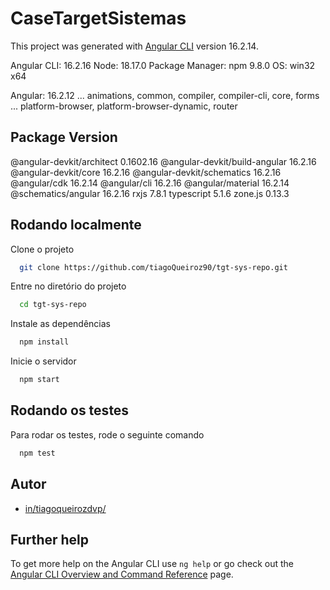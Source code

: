 # CaseTargetSistemas 

This project was generated with [Angular CLI](https://github.com/angular/angular-cli) version 16.2.14.

Angular CLI: 16.2.16
Node: 18.17.0
Package Manager: npm 9.8.0
OS: win32 x64

Angular: 16.2.12
... animations, common, compiler, compiler-cli, core, forms
... platform-browser, platform-browser-dynamic, router

Package                         Version
---------------------------------------------------------
@angular-devkit/architect       0.1602.16
@angular-devkit/build-angular   16.2.16
@angular-devkit/core            16.2.16
@angular-devkit/schematics      16.2.16
@angular/cdk                    16.2.14
@angular/cli                    16.2.16
@angular/material               16.2.14
@schematics/angular             16.2.16
rxjs                            7.8.1
typescript                      5.1.6
zone.js                         0.13.3


## Rodando localmente

Clone o projeto

```bash
  git clone https://github.com/tiagoQueiroz90/tgt-sys-repo.git
```

Entre no diretório do projeto

```bash
  cd tgt-sys-repo
```

Instale as dependências

```bash
  npm install
```

Inicie o servidor

```bash
  npm start
```
## Rodando os testes

Para rodar os testes, rode o seguinte comando

```bash
  npm test
```
## Autor

- [in/tiagoqueirozdvp/](https://www.linkedin.com/in/tiagoqueirozdvp/)

## Further help

To get more help on the Angular CLI use `ng help` or go check out the [Angular CLI Overview and Command Reference](https://angular.io/cli) page.
